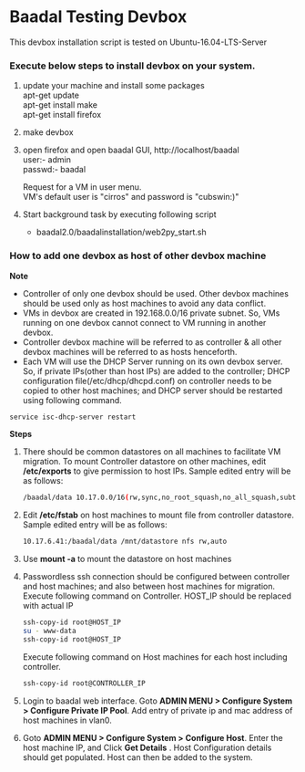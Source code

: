 Baadal Testing Devbox
===============================================
This devbox installation script is tested on Ubuntu-16.04-LTS-Server  

### Execute below steps to install devbox on your system.  

1. update your machine and install some packages  
   apt-get update  
   apt-get install make  
   apt-get install firefox  

2. make devbox

3. open firefox and open baadal GUI, http://localhost/baadal  
   user:- admin  
   passwd:- baadal  

   Request for a VM in user menu.  
   VM's default user is "cirros" and password is "cubswin:)"  

4. Start background task by executing following script
   - baadal2.0/baadalinstallation/web2py_start.sh

   
### How to add one devbox as host of other devbox machine
**Note**
- Controller of only one devbox should be used. Other devbox machines should be used only as host machines to avoid any data conflict. 
- VMs in devbox are created in 192.168.0.0/16 private subnet. So, VMs running on one devbox cannot connect to VM running in another devbox.
- Controller devbox machine will be referred to as controller & all other devbox machines will be referred to as hosts henceforth.
- Each VM will use the DHCP Server running on its own devbox server. So, if private IPs(other than host IPs) are added to the controller; DHCP configuration file(/etc/dhcp/dhcpd.conf) on controller needs to be copied to other host machines; and DHCP server should be restarted using following command.
```bash
service isc-dhcp-server restart
```


**Steps**

1. There should be common datastores on all machines to facilitate VM migration. To mount Controller datastore on other machines, edit **/etc/exports** to give permission to host IPs. Sample edited entry will be as follows:
   ```bash
   /baadal/data 10.17.0.0/16(rw,sync,no_root_squash,no_all_squash,subtree_check)
   ```
2. Edit **/etc/fstab** on host machines to mount file from controller datastore. Sample edited entry will be as follows:

   ```bash
   10.17.6.41:/baadal/data /mnt/datastore nfs rw,auto
   ```
3. Use **mount -a** to mount the datastore on host machines

4. Passwordless ssh connection should be configured between controller and host machines; and also between host machines for migration. Execute following command on Controller. HOST_IP should be replaced with actual IP
   ```bash
   ssh-copy-id root@HOST_IP
   su - www-data
   ssh-copy-id root@HOST_IP
   ```
   Execute following command on Host machines for each host including controller.
   ```bash
   ssh-copy-id root@CONTROLLER_IP
   ```

5. Login to baadal web interface. Goto **ADMIN MENU > Configure System > Configure Private IP Pool**. Add entry of private ip and mac address of host machines in vlan0.

6. Goto **ADMIN MENU > Configure System > Configure Host**. Enter the host machine IP, and Click **Get Details** . Host Configuration details should get populated. Host can then be added to the system.

